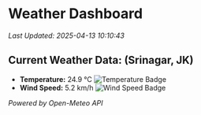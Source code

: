 
# Weather Dashboard

_Last Updated: 2025-04-13 10:10:43_

## Current Weather Data: (Srinagar, JK)
- **Temperature:** 24.9 °C ![Temperature Badge](https://img.shields.io/badge/Temperature-Medium%20Temp-green)
- **Wind Speed:** 5.2 km/h ![Wind Speed Badge](https://img.shields.io/badge/Wind%20Speed-Light%20Wind-blue)

*Powered by Open-Meteo API*
